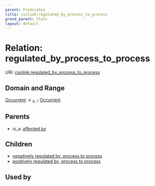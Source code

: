 ```yaml
---
parent: Predicates
title: csolink:regulated_by_process_to_process
grand_parent: Slots
layout: default
---
```


# Relation: regulated_by_process_to_process




URI: [csolink:regulated_by_process_to_process](https://w3id.org/csolink/vocab/regulated_by_process_to_process)

## Domain and Range

[Occurrent](Occurrent.md) ->  <sub>0..*</sub> [Occurrent](Occurrent.md)

## Parents

 *  is_a: [affected by](affected_by.md)

## Children

 *  [negatively regulated by, process to process](negatively_regulated_by_process_to_process.md)
 *  [positively regulated by, process to process](positively_regulated_by_process_to_process.md)

## Used by


